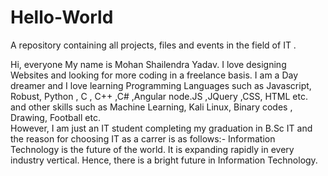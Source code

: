 # Hello-World
A repository containing all projects, files and events in the field of IT .


Hi, everyone
My name is Mohan Shailendra Yadav. I love designing Websites and looking for more coding in a freelance basis. I am a Day dreamer and I love learning Programming Languages such as Javascript, Robust, Python , C , C++ ,C# ,Angular node.JS ,JQuery ,CSS, HTML etc. and other skills such as Machine Learning, Kali Linux, Binary codes , Drawing, Football etc.  
However, I am just an IT student completing my graduation in B.Sc IT and the reason for choosing IT as a carrer is as follows:-
Information Technology is the future of the world.
It is expanding rapidly in every industry vertical.
Hence, there is a bright future in Information Technology.
            
